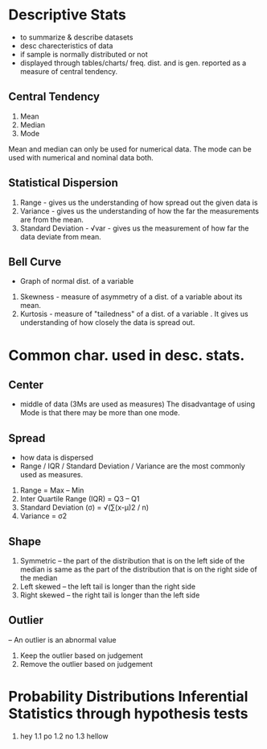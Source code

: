 # Descriptive Stats
- to summarize & describe datasets
- desc charecteristics of data
- if sample is normally distributed or not
- displayed through tables/charts/ freq. dist. and is gen. reported as a measure of central tendency.

## Central Tendency
1. Mean
2. Median
3. Mode

Mean and median can only be used for numerical data. 
The mode can be used with numerical and nominal data both.

## Statistical Dispersion
1. Range - gives us the understanding of how spread out the given data is
2. Variance - gives us the understanding of how the far the measurements are from
the mean.
3. Standard Deviation - √var - gives us the measurement of how far the data deviate from mean.

## Bell Curve
- Graph of normal dist. of a variable
1. Skewness - measure of asymmetry of a dist. of a variable about its mean.
2. Kurtosis - measure of "tailedness" of a dist. of a variable . It gives us understanding of how closely the data is spread out.

# Common char. used in desc. stats.
## Center 
- middle of data (3Ms are used as measures)
The disadvantage of using Mode is that there may be more than one mode.

## Spread 
- how data is dispersed 
- Range / IQR / Standard Deviation / Variance are the most commonly used as measures.
1. Range = Max – Min
2. Inter Quartile Range (IQR) = Q3 – Q1
3. Standard Deviation (σ) = √(∑(x-μ)2 / n)
4. Variance = σ2

## Shape
1. Symmetric – the part of the distribution that is on the left side of the median is same as the part of the distribution that is on the right side of the median
2. Left skewed – the left tail is longer than the right side
3. Right skewed – the right tail is longer than the left side

## Outlier 
– An outlier is an abnormal value
1. Keep the outlier based on judgement
2. Remove the outlier based on judgement

# Probability Distributions Inferential Statistics through hypothesis tests

1. hey
1.1 po
1.2 no
1.3 hellow

